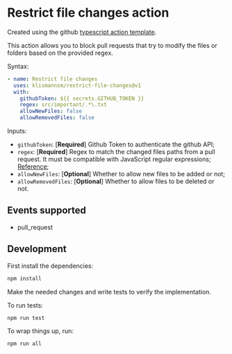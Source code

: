 # Restrict file changes action

Created using the github [typescript action template](https://github.com/actions/typescript-action).

This action allows you to block pull requests that try to modify the files or folders based on the
provided regex.

Syntax:

```yml
- name: Restrict file changes
  uses: klismannsm/restrict-file-changes@v1
  with:
    githubToken: ${{ secrets.GITHUB_TOKEN }}
    regex: src/important/.*\.txt
    allowNewFiles: false
    allowRemovedFiles: false
```

Inputs:

- `githubToken`: [**Required**] Github Token to authenticate the github API;
- `regex`: [**Required**] Regex to match the changed files paths from a pull request. It must be
  compatible with JavaScript regular expressions;
  [Reference](https://developer.mozilla.org/en-US/docs/Web/JavaScript/Guide/Regular_Expressions);
- `allowNewFiles`: [**Optional**] Whether to allow new files to be added or not;
- `allowRemovedFiles`: [**Optional**] Whether to allow files to be deleted or not.

## Events supported

- pull_request

## Development

First install the dependencies:

```sh
npm install
```

Make the needed changes and write tests to verify the implementation.

To run tests:

```sh
npm run test
```

To wrap things up, run:

```sh
npm run all
```
